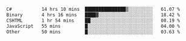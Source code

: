 <!--START_SECTION:waka-->

```txt
C#           14 hrs 10 mins  ███████████████▒░░░░░░░░░   61.07 %
Binary       4 hrs 16 mins   ████▓░░░░░░░░░░░░░░░░░░░░   18.42 %
CSHTML       1 hr 54 mins    ██░░░░░░░░░░░░░░░░░░░░░░░   08.19 %
JavaScript   55 mins         █░░░░░░░░░░░░░░░░░░░░░░░░   04.00 %
Other        50 mins         █░░░░░░░░░░░░░░░░░░░░░░░░   03.63 %
```

<!--END_SECTION:waka-->
